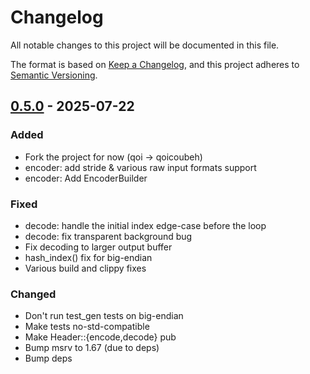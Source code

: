 # Changelog

All notable changes to this project will be documented in this file.

The format is based on [Keep a Changelog](https://keepachangelog.com/en/1.1.0/),
and this project adheres to [Semantic Versioning](https://semver.org/spec/v2.0.0.html).

## [0.5.0] - 2025-07-22

### Added

- Fork the project for now (qoi -> qoicoubeh)
- encoder: add stride & various raw input formats support
- encoder: Add EncoderBuilder

### Fixed

- decode: handle the initial index edge-case before the loop
- decode: fix transparent background bug
- Fix decoding to larger output buffer
- hash_index() fix for big-endian
- Various build and clippy fixes

### Changed

- Don't run test_gen tests on big-endian
- Make tests no-std-compatible
- Make Header::{encode,decode} pub
- Bump msrv to 1.67 (due to deps)
- Bump deps 

[unreleased]: https://github.com/elmarco/qoi-rust/compare/v0.5.0...HEAD
[0.5.0]: https://github.com/elmarco/qoi-rust/compare/v0.4.1...v0.5.0
